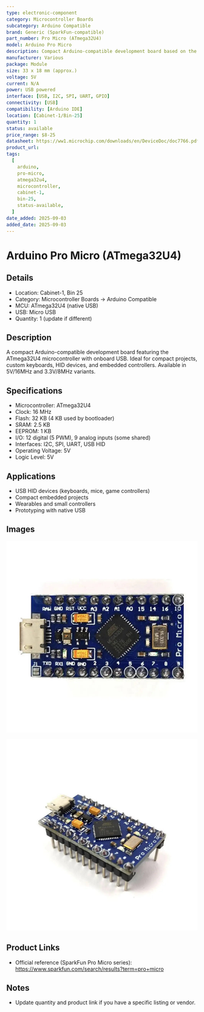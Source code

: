 ```yaml
---
type: electronic-component
category: Microcontroller Boards
subcategory: Arduino Compatible
brand: Generic (SparkFun-compatible)
part_number: Pro Micro (ATmega32U4)
model: Arduino Pro Micro
description: Compact Arduino-compatible development board based on the ATmega32U4 with native USB.
manufacturer: Various
package: Module
size: 33 x 18 mm (approx.)
voltage: 5V
current: N/A
power: USB powered
interface: [USB, I2C, SPI, UART, GPIO]
connectivity: [USB]
compatibility: [Arduino IDE]
location: [Cabinet-1/Bin-25]
quantity: 1
status: available
price_range: $8-25
datasheet: https://ww1.microchip.com/downloads/en/DeviceDoc/doc7766.pdf
product_url:
tags:
  [
    arduino,
    pro-micro,
    atmega32u4,
    microcontroller,
    cabinet-1,
    bin-25,
    status-available,
  ]
date_added: 2025-09-03
added_date: 2025-09-03
---
```


# Arduino Pro Micro (ATmega32U4)

## Details

- Location: Cabinet-1, Bin 25
- Category: Microcontroller Boards → Arduino Compatible
- MCU: ATmega32U4 (native USB)
- USB: Micro USB
- Quantity: 1 (update if different)

## Description

A compact Arduino-compatible development board featuring the ATmega32U4 microcontroller with onboard USB. Ideal for compact projects, custom keyboards, HID devices, and embedded controllers. Available in 5V/16MHz and 3.3V/8MHz variants.

## Specifications

- Microcontroller: ATmega32U4
- Clock: 16 MHz
- Flash: 32 KB (4 KB used by bootloader)
- SRAM: 2.5 KB
- EEPROM: 1 KB
- I/O: 12 digital (5 PWM), 9 analog inputs (some shared)
- Interfaces: I2C, SPI, UART, USB HID
- Operating Voltage: 5V
- Logic Level: 5V

## Applications

- USB HID devices (keyboards, mice, game controllers)
- Compact embedded projects
- Wearables and small controllers
- Prototyping with native USB

## Images

![Arduino Pro Micro - front view](../attachments/arduino-pro-micro-cytron-front.webp)

![Arduino Pro Micro - angled view](../attachments/arduino-pro-micro-cytron-angled.webp)

## Product Links

- Official reference (SparkFun Pro Micro series): https://www.sparkfun.com/search/results?term=pro+micro

## Notes

- Update quantity and product link if you have a specific listing or vendor.
